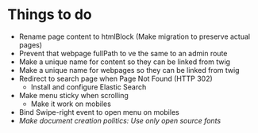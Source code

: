 Things to do
============

+ Rename page content to htmlBlock (Make migration to preserve actual pages)
+ Prevent that webpage fullPath to ve the same to an admin route
+ Make a unique name for content so they can be linked from twig
+ Make a unique name for webpages so they can be linked from twig
+ Redirect to search page when Page Not Found (HTTP 302)
  + Install and configure Elastic Search
+ Make menu sticky when scrolling
  + Make it work on mobiles 
+ Bind Swipe-right event to open menu on mobiles
+ *Make document creation politics: Use only open source fonts*